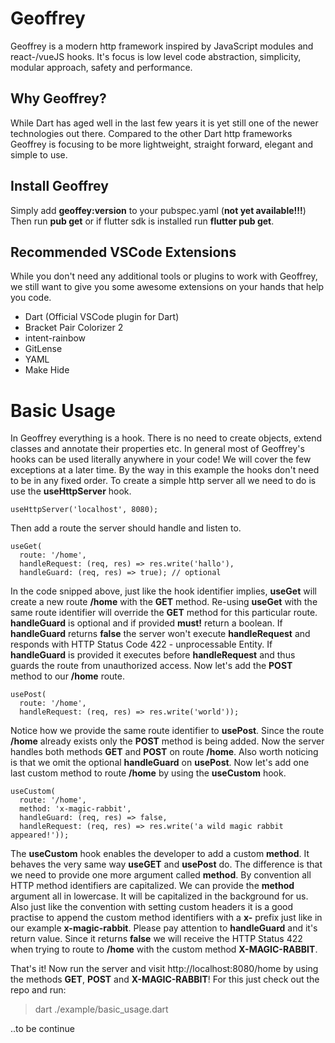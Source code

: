 # Geoffrey

Geoffrey is a modern http framework inspired by JavaScript modules and react-/vueJS hooks. 
It's focus is low level code abstraction, simplicity, modular approach, safety and performance.

## Why Geoffrey?

While Dart has aged well in the last few years it is yet still one of the newer technologies out there.
Compared to the other Dart http frameworks Geoffrey is focusing to be more lightweight, straight forward, elegant and simple to use.

## Install Geoffrey

Simply add **geoffey:version** to your pubspec.yaml (**not yet available!!!**)
Then run **pub get** or if flutter sdk is installed run **flutter pub get**.

## Recommended VSCode Extensions

While you don't need any additional tools or plugins to work with Geoffrey, 
we still want to give you some awesome extensions on your hands that help you code.

* Dart (Official VSCode plugin for Dart)
* Bracket Pair Colorizer 2
* intent-rainbow
* GitLense
* YAML
* Make Hide

# Basic Usage

 
In Geoffrey everything is a hook. There is no need to create objects, extend classes and annotate their properties etc. In general most of Geoffrey's hooks can be used literally anywhere in your code! We will cover the few exceptions at a later time. By the way in this example the hooks don't need to be in any fixed order. To create a simple http server all we need to do is use the **useHttpServer** hook. 

    useHttpServer('localhost', 8080);

Then add a route the server should handle and listen to.

    useGet(
      route: '/home',
      handleRequest: (req, res) => res.write('hallo'),
      handleGuard: (req, res) => true); // optional

In the code snipped above, just like the hook identifier implies, **useGet** will create a new route **/home** with the **GET** method. Re-using **useGet** with the same route identifier will override the **GET** method for this particular route. **handleGuard** is optional and if provided **must!** return a boolean. If **handleGuard** returns **false** the server won't execute **handleRequest** and responds with HTTP Status Code 422 - unprocessable Entity. If **handleGuard** is provided it executes before **handleRequest** and thus guards the route from unauthorized access. Now let's add the **POST** method to our **/home** route.
  

    usePost(
      route: '/home',
      handleRequest: (req, res) => res.write('world'));

Notice how we provide the same route identifier to **usePost**. Since the route **/home** already exists only the **POST** method is being added. Now the server handles both methods **GET** and **POST** on route **/home**.
Also worth noticing is that we omit the optional **handleGuard** on **usePost**. Now let's add one last custom method to route **/home** by using the **useCustom** hook.

    useCustom(
      route: '/home',
      method: 'x-magic-rabbit',
      handleGuard: (req, res) => false,
      handleRequest: (req, res) => res.write('a wild magic rabbit appeared!'));

The **useCustom** hook enables the developer to add a custom **method**. It behaves the very same way **useGET** and **usePost** do. The difference is that we need to provide one more argument called **method**. By convention all HTTP method identifiers are capitalized. We can provide the **method** argument all in lowercase. It will be capitalized in the background for us. Also just like the convention with setting custom headers it is a good practise to append the custom method identifiers with a **x-** prefix just like in our example **x-magic-rabbit**. Please pay attention to **handleGuard** and it's return value. Since it returns **false** we will receive the HTTP Status 422 when trying to route to **/home** with the custom method **X-MAGIC-RABBIT**.

That's it! Now run the server and visit http://localhost:8080/home by using the methods **GET**, **POST** and **X-MAGIC-RABBIT**! For this just check out the repo and run:

> dart ./example/basic_usage.dart

..to be continue
